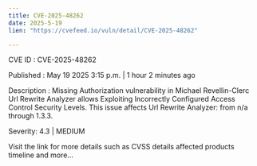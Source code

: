 ```yaml
---
title: CVE-2025-48262
date: 2025-5-19
lien: "https://cvefeed.io/vuln/detail/CVE-2025-48262"

---
```


CVE ID : CVE-2025-48262

Published :  May 19
2025
3:15 p.m. | 1 hour
2 minutes ago

Description : Missing Authorization vulnerability in Michael Revellin-Clerc Url Rewrite Analyzer allows Exploiting Incorrectly Configured Access Control Security Levels. This issue affects Url Rewrite Analyzer: from n/a through 1.3.3.

Severity: 4.3 | MEDIUM

Visit the link for more details
such as CVSS details
affected products
timeline
and more...
